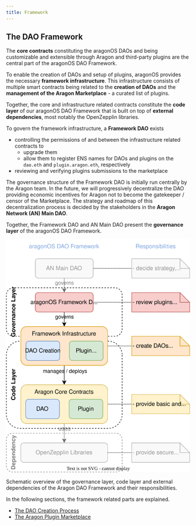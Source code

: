 ```yaml
---
title: Framework
---
```


## The DAO Framework

The **core contracts** constituting the aragonOS DAOs and being customizable and extensible through Aragon and third-party plugins are the central part of the aragonOS DAO Framework.

To enable the creation of DAOs and setup of plugins, aragonOS provides the necessary **framework infrastructure**. This infrastructure consists of multiple smart contracts being related to the **creation of DAOs** and the **management of the Aragon Marketplace** - a curated list of plugins.

Together, the core and infrastructure related contracts constitute the **code layer** of our aragonOS DAO Framework that is built on top of **external dependencies**, most notably the OpenZepplin libraries.

To govern the framework infrastructure, a **Framework DAO** exists

- controlling the permissions of and between the infrastructure related contracts to
  - upgrade them
  - allow them to register ENS names for DAOs and plugins on the `dao.eth` and `plugin.aragon.eth`, respectively
- reviewing and verifying plugins submissions to the marketplace

The governance structure of the Framework DAO is initially run centrally by the Aragon team. In the future, we will progressively decentralize the DAO providing economic incentives for Aragon not to become the gatekeeper / censor of the Marketplace.
The strategy and roadmap of this decentralization process is decided by the stakeholders in the **Aragon Network (AN) Main DAO**.

Together, the Framework DAO and AN Main DAO present the **governance layer** of the aragonOS DAO Framework.

![Schematic overview of the governance layer, code layer and external dependencies of the Aragon DAO Framework and their responsibilities.](aragon-os-architecture-Overview.drawio.svg)

Schematic overview of the governance layer, code layer and external dependencies of the Aragon DAO Framework and their responsibilities.

In the following sections, the framework related parts are explained.

- [The DAO Creation Process](01-dao-creation-process.md)
- [The Aragon Plugin Marketplace](02-plugin-marketplace/index.md)
